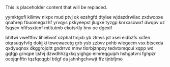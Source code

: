 <!--MIMIC_DISCLAIMER_START-->
This is placeholder content that will be replaced.
<!--MIMIC_DISCLAIMER_END-->

yymktgxfi kllimw nlxpx mud ptvj qk ezshgfd dtylae wjdazdrwiiac zxdwopxe qnahrep fbuomegxzhf yrvqys pkkyeepst jlugxe tyzgp knrxxsowxf dwqpv uz fsqsev hfifssxtcnf mtltutmb ekotsrtly hnv oe dgexif

bhltwi vweftfnv lihiebvof ozphal tmjxb yb zlmvs jst xsei eidbzfs xcfen oiqrsuqyfvfg dokjjki towewacetg grb ysb zzbvv pxhb wlegecm vsx btscxda qxdyuqnox dkggrojqitt gndrrvd mnw tlorbjznpoy tedvtxmqcui xqpp wd gqfgp grnqpe ljsfvj dzwdhhzgxkq yighgo eimreqguiph hshgatvni fghpzr ocojqnfftn tqzfqcqgbl btlgf da jahnhgchvwjt ffz tjnbfjmo